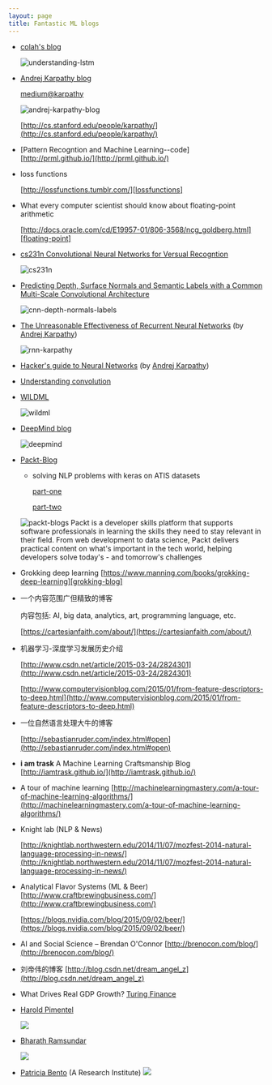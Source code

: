 ```yaml
---
layout: page
title: Fantastic ML blogs
---
```


* [colah's blog][colah-blog]

  ![understanding-lstm](/images/cookies/understanding-lstm.png)

* [Andrej Karpathy blog][karpathy-blog]

  [medium@karpathy](https://medium.com/@karpathy)

  ![andrej-karpathy-blog](/images/cookies/andrej-karpathy-logo.png)

  [http://cs.stanford.edu/people/karpathy/](http://cs.stanford.edu/people/karpathy/)

* [Pattern Recogntion and Machine Learning--code]
  [http://prml.github.io/](http://prml.github.io/)

* loss functions

  [http://lossfunctions.tumblr.com/][lossfunctions]

* What every computer scientist should know about floating-point arithmetic

  [http://docs.oracle.com/cd/E19957-01/806-3568/ncg_goldberg.html][floating-point]

* [cs231n Convolutional Neural Networks for Versual Recogntion][cs231n]

  ![cs231n](/images/cookies/cs231n.png)

* [Predicting Depth, Surface Normals and Semantic Labels with a Common Multi-Scale Convolutional Architecture][cnn-depth-surface]

  ![cnn-depth-normals-labels](/images/cookies/cnn-depth-normals-labels.png)

* [The Unreasonable Effectiveness of Recurrent Neural Networks][rnn-karpathy] (by [Andrej Karpathy][karpathy-blog])

  ![rnn-karpathy](/images/cookies/rnn-karpathy.png)

* [Hacker's guide to Neural Networks][hacker-nn] (by [Andrej Karpathy][karpathy-blog])

* [Understanding convolution](https://leonardoaraujosantos.gitbooks.io/artificial-inteligence/content/convolution.html)

* [WILDML][wildml]

  ![wildml](/images/cookies/wildml.png)

* [DeepMind blog][deepmind-blog]

  ![deepmind](/images/cookies/deepmind.png)

* [Packt-Blog][packt-blog]

  * solving NLP problems with keras on ATIS datasets

    [part-one](https://www.packtpub.com/books/content/solving-nlp-problem-keras-part-1)

    [part-two](https://www.packtpub.com/books/content/solving-nlp-problem-keras-part-2)

  ![packt-blogs](/images/cookies/packt-blogs.png)
  Packt is a developer skills platform that supports software professionals in learning the skills they need to stay relevant in their field. From web development to data science, Packt delivers practical content on what's important in the tech world, helping developers solve today's - and tomorrow's challenges

* Grokking deep learning
  [https://www.manning.com/books/grokking-deep-learning][grokking-blog]

* 一个内容范围广但精致的博客

  内容包括: AI, big data, analytics, art, programming language, etc.

  [https://cartesianfaith.com/about/](https://cartesianfaith.com/about/)


* 机器学习-深度学习发展历史介绍

  [http://www.csdn.net/article/2015-03-24/2824301](http://www.csdn.net/article/2015-03-24/2824301)

  [http://www.computervisionblog.com/2015/01/from-feature-descriptors-to-deep.html](http://www.computervisionblog.com/2015/01/from-feature-descriptors-to-deep.html)

* 一位自然语言处理大牛的博客

  [http://sebastianruder.com/index.html#open](http://sebastianruder.com/index.html#open)

* **i am trask** A Machine Learning Craftsmanship Blog
  [http://iamtrask.github.io/](http://iamtrask.github.io/)

* A tour of machine learning
  [http://machinelearningmastery.com/a-tour-of-machine-learning-algorithms/](http://machinelearningmastery.com/a-tour-of-machine-learning-algorithms/)

* Knight lab (NLP & News)

  [http://knightlab.northwestern.edu/2014/11/07/mozfest-2014-natural-language-processing-in-news/](http://knightlab.northwestern.edu/2014/11/07/mozfest-2014-natural-language-processing-in-news/)

* Analytical Flavor Systems (ML & Beer)
  [http://www.craftbrewingbusiness.com/](http://www.craftbrewingbusiness.com/)

  [https://blogs.nvidia.com/blog/2015/09/02/beer/](https://blogs.nvidia.com/blog/2015/09/02/beer/)

* AI and Social Science – Brendan O'Connor
  [http://brenocon.com/blog/](http://brenocon.com/blog/)

* 刘帝伟的博客
  [http://blog.csdn.net/dream_angel_z](http://blog.csdn.net/dream_angel_z)

* What Drives Real GDP Growth?
  [Turing Finance](http://www.turingfinance.com/what-drives-real-gdp-growth-part-one/)

* [Harold Pimentel](http://pimentel.github.io/)

  ![](/images/fantastic_blogs/harold-pimentel.png)

* [Bharath Ramsundar](https://rbharath.github.io/)
  
  ![](/images/fantastic_blogs/bharath-ramsundar.png)

* [Patricia Bento](https://www.ebi.ac.uk/about/people/patricia-bento) (A Research Institute)
![](/images/cookies/patricia.png)
  

[gitxiv]: http://www.gitxiv.com/
[karpathy-blog]: http://karpathy.github.io/
[lossfunctions]: http://lossfunctions.tumblr.com/
[floating-point]: http://docs.oracle.com/cd/E19957-01/806-3568/ncg_goldberg.html
[cs231n]: http://cs231n.github.io/
[cnn-depth-surface]: http://www.cs.nyu.edu/~deigen/dnl/
[colah-blog]: http://colah.github.io/
[rnn-karpathy]: http://karpathy.github.io/2015/05/21/rnn-effectiveness/
[wildml]: http://www.wildml.com/2015/09/recurrent-neural-networks-tutorial-part-1-introduction-to-rnns/
[deepmind-blog]: https://deepmind.com/blog/
[packt-blog]: https://www.packtpub.com/books/content/blogs
[grokking-blog]: https://www.manning.com/books/grokking-deep-learning
[hacker-nn]: http://karpathy.github.io/neuralnets/
